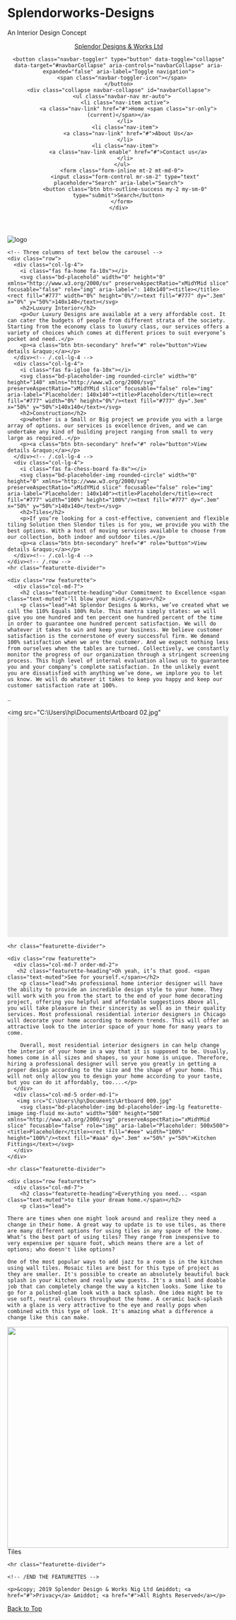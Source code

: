 # Splendorworks-Designs
An Interior Design Concept
<!DOCTYPE html>
<html lang="en-US">
<head>
    <title>Splendor Design and works</title>
<link rel="stylesheet" href="https://maxcdn.bootstrapcdn.com/bootstrap/4.0.0/css/bootstrap.min.css" integrity="sha384-Gn5384xqQ1aoWXA+058RXPxPg6fy4IWvTNh0E263XmFcJlSAwiGgFAW/dAiS6JXm" crossorigin="anonymous">

<link rel="stylesheet" type="text/css" href="Spendor works.css">



<link rel="stylesheet" href="https://use.fontawesome.com/releases/v5.7.1/css/all.css" integrity="sha384-fnmOCqbTlWIlj8LyTjo7mOUStjsKC4pOpQbqyi7RrhN7udi9RwhKkMHpvLbHG9Sr" crossorigin="anonymous">




</head>
<body>

<header>

	

  <nav class="navbar navbar-expand-md navbar-dark fixed-top bg-dark"><i class="fas fa-home fa-3x"></i>
    <a class="navbar-brand" href="#">Splendor Designs & Works Ltd</a>

    <button class="navbar-toggler" type="button" data-toggle="collapse" data-target="#navbarCollapse" aria-controls="navbarCollapse" aria-expanded="false" aria-label="Toggle navigation">
      <span class="navbar-toggler-icon"></span>
    </button>
    <div class="collapse navbar-collapse" id="navbarCollapse">
      <ul class="navbar-nav mr-auto">
        <li class="nav-item active">
          <a class="nav-link" href="#">Home <span class="sr-only">(current)</span></a>
        </li>
        <li class="nav-item">
          <a class="nav-link" href="#">About Us</a>
        </li>
        <li class="nav-item">
          <a class="nav-link enable" href="#">Contact us</a>
        </li>
      </ul>
      <form class="form-inline mt-2 mt-md-0">
        <input class="form-control mr-sm-2" type="text" placeholder="Search" aria-label="Search">
        <button class="btn btn-outline-success my-2 my-sm-0" type="submit">Search</button>
      </form>
    </div>
  </nav>
</header>

<section id="header">
	<div class="row"
	<div class="">
    <div class="col-md-4">
        <img src="C:\Users\hp\Documents\Artboard 10.png" alt="logo" />
    </div>
    <div class="col-md-8">
    </div>



</div>
</section>



<div class="container marketing">

    <!-- Three columns of text below the carousel -->
    <div class="row">
      <div class="col-lg-4">
      	<i class="fas fa-home fa-10x"></i>
        <svg class="bd-placehold" width="0" height="0" xmlns="http://www.w3.org/2000/sv" preserveAspectRatio="xMidYMid slice" focusable="false" role="img" aria-label=": 140x140"><title></title><rect fill="#777" width="0%" height="0%"/><text fill="#777" dy=".3em" x="0%" y="50%">140x140</text></svg>
        <h2>Luxury Interior</h2>
        <p>Our Luxury Designs are available at a very affordable cost. It can cater the budgets of people from different strata of the society. Starting from the economy class to luxury class, our services offers a variety of choices which comes at different prices to suit everyone’s pocket and need..</p>
        <p><a class="btn btn-secondary" href="#" role="button">View details &raquo;</a></p>
      </div><!-- /.col-lg-4 -->
      <div class="col-lg-4">
      	<i class="fas fa-igloo fa-10x"></i>
        <svg class="bd-placeholder-img rounded-circle" width="0" height="140" xmlns="http://www.w3.org/2000/svg" preserveAspectRatio="xMidYMid slice" focusable="false" role="img" aria-label="Placeholder: 140x140"><title>Placeholder</title><rect fill="#777" width="0%" height="0%"/><text fill="#777" dy=".3em" x="50%" y="50%">140x140</text></svg>
        <h2>Construction</h2>
        <p>whether is a Small or Big project we provide you with a large array of options. our services is excellence driven, and we can undertake any kind of building project ranging from small to very large as required..</p>
        <p><a class="btn btn-secondary" href="#" role="button">View details &raquo;</a></p>
      </div><!-- /.col-lg-4 -->
      <div class="col-lg-4">
      	<i class="fas fa-chess-board fa-8x"></i>
        <svg class="bd-placeholder-img rounded-circle" width="0" height="0" xmlns="http://www.w3.org/2000/svg" preserveAspectRatio="xMidYMid slice" focusable="false" role="img" aria-label="Placeholder: 140x140"><title>Placeholder</title><rect fill="#777" width="100%" height="100%"/><text fill="#777" dy=".3em" x="50%" y="50%">140x140</text></svg>
        <h2>Tiles</h2>
        <p>If you’re looking for a cost-effective, convenient and flexible tiling Solution then Slendor tiles is for you, we provide you with the best options. With a host of moving services available to choose from our collection, both indoor and outdoor tiles.</p>
        <p><a class="btn btn-secondary" href="#" role="button">View details &raquo;</a></p>
      </div><!-- /.col-lg-4 -->
    </div><!-- /.row -->
    <hr class="featurette-divider">

    <div class="row featurette">
      <div class="col-md-7">
        <h2 class="featurette-heading">Our Commitment to Excellence <span class="text-muted">’ll blow your mind.</span></h2>
        <p class="lead">At Splendor Designs & Works, we’ve created what we call the 110% Equals 100% Rule. This mantra simply states: we will give you one hundred and ten percent one hundred percent of the time in order to guarantee one hundred percent satisfaction. We will do whatever it takes to win and keep your business. We believe customer satisfaction is the cornerstone of every successful firm. We demand 100% satisfaction when we are the customer. And we expect nothing less from ourselves when the tables are turned. Collectively, we constantly monitor the progress of our organization through a stringent screening process. This high level of internal evaluation allows us to guarantee you and your company’s complete satisfaction. In the unlikely event you are dissatisfied with anything we’ve done, we implore you to let us know. We will do whatever it takes to keep you happy and keep our customer satisfaction rate at 100%.

 ..</p>
      </div>
      <div class="col-md-5">
      	<img src="C:\Users\hp\Documents\Artboard 02.jpg"
        <svg class="bd-placeholder-img bd-placeholder-img-lg featurette-image img-fluid mx-auto" width="500" height="500" xmlns="http://www.w3.org/2000/svg" preserveAspectRatio="xMidYMid slice" focusable="false" role="img" aria-label="Placeholder: 500x500"><title>Placeholder</title><rect fill="#eee" width="100%" height="100%"/><text fill="#aaa" dy=".3em" x="50%" y="50%"></text></svg>
      </div>
    </div>

    <hr class="featurette-divider">

    <div class="row featurette">
      <div class="col-md-7 order-md-2">
	   <h2 class="featurette-heading">Oh yeah, it’s that good. <span class="text-muted">See for yourself.</span></h2>
        <p class="lead">As professional home interior designer will have the ability to provide an incredible design style to your home. They will work with you from the start to the end of your home decorating project, offering you helpful and affordable suggestions Above all, you will take pleasure in their sincerity as well as in their quality services. Most professional residential interior designers in Chicago will decorate your home according to modern trends. This will offer an attractive look to the interior space of your home for many years to come.

		Overall, most residential interior designers in can help change the interior of your home in a way that it is supposed to be. Usually, homes come in all sizes and shapes, so your home is unique. Therefore, hiring a professional designer will serve you greatly in getting a proper design according to the size and the shape of your home. This will not only allow you to design your home according to your taste, but you can do it affordably, too....</p>
      </div>
      <div class="col-md-5 order-md-1">
	   <img src="C:\Users\hp\Documents\Artboard 009.jpg"
        <svg class="bd-placeholder-img bd-placeholder-img-lg featurette-image img-fluid mx-auto" width="500" height="500" xmlns="http://www.w3.org/2000/svg" preserveAspectRatio="xMidYMid slice" focusable="false" role="img" aria-label="Placeholder: 500x500"><title>Placeholder</title><rect fill="#eee" width="100%" height="100%"/><text fill="#aaa" dy=".3em" x="50%" y="50%">Kitchen Fittings</text></svg>
      </div>
    </div>

    <hr class="featurette-divider">

    <div class="row featurette">
      <div class="col-md-7">
        <h2 class="featurette-heading">Everything you need... <span class="text-muted">to tile your dream home.</span></h2>
        <p class="lead">

	There are times when one might look around and realize they need a change in their home. A great way to update is to use tiles, as there are many different options for using tiles in any space of the home. What’s the best part of using tiles? They range from inexpensive to very expensive per square foot, which means there are a lot of options; who doesn't like options?

	One of the most popular ways to add jazz to a room is in the kitchen using wall tiles. Mosaic tiles are best for this type of project as they are smaller. It's possible to create an absolutely beautiful back splash in your kitchen and really wow guests. It's a small and doable job that can completely change the way a kitchen looks. Some like to go for a polished-glam look with a back splash. One idea might be to use soft, neutral colours throughout the home. A ceramic back-splash with a glaze is very attractive to the eye and really pops when combined with this type of look. It's amazing what a difference a change like this can make.
</p>
      </div>
      <div class="col-md-5">
      	<img src="C:\Users\hp\Documents\Artboard 010.jpg"
        <svg class="bd-placeholder-img bd-placeholder-img-lg featurette-image img-fluid mx-auto" width="500" height="500" xmlns="http://www.w3.org/2000/svg" preserveAspectRatio="xMidYMid slice" focusable="false" role="img" aria-label="Placeholder: 500x500"><title>Placeholder</title><rect fill="#eee" width="100%" height="100%"/><text fill="#aaa" dy=".3em" x="50%" y="50%">Tiles</text></svg>
      </div>
    </div>

    <hr class="featurette-divider">

    <!-- /END THE FEATURETTES -->

  </div><!-- /.container -->


  <!-- FOOTER -->
  <footer class="container">
    
    <p>&copy; 2019 Splendor Design & Works Nig Ltd &middot; <a href="#">Privacy</a> &middot; <a href="#">All Rights Reserved</a></p>
  </footer>










<script src="https://code.jquery.com/jquery-3.2.1.slim.min.js" integrity="sha384-KJ3o2DKtIkvYIK3UENzmM7KCkRr/rE9/Qpg6aAZGJwFDMVNA/GpGFF93hXpG5KkN" crossorigin="anonymous"></script>
<script src="https://cdnjs.cloudflare.com/ajax/libs/popper.js/1.12.9/umd/popper.min.js" integrity="sha384-ApNbgh9B+Y1QKtv3Rn7W3mgPxhU9K/ScQsAP7hUibX39j7fakFPskvXusvfa0b4Q" crossorigin="anonymous"></script>
<script src="https://maxcdn.bootstrapcdn.com/bootstrap/4.0.0/js/bootstrap.min.js" integrity="sha384-JZR6Spejh4U02d8jOt6vLEHfe/JQGiRRSQQxSfFWpi1MquVdAyjUar5+76PVCmYl" crossorigin="anonymous"></script>

<body>
</html>



<a class="btn btn-primary shelf-cta mx-2 mb-3" href="#">Back to Top</a>
